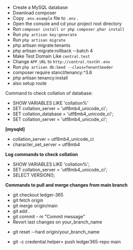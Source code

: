 * Create a MySQL database
* Download composer
* Copy `.env.example` file to `.env` .
* Open the console and cd your project root directory
* Run `composer install or php composer.phar install`
* Run `php artisan key:generate`
* Run `php artisan migrate`
* php artisan migrate:tenants
* php artisan migrate:rollback --batch 4
* Make Test Domain Like `central.test` 
* Change `APP_URL` to `http://central.test`in `.env`
* Run `php artisan db:Seed --class=TenantSeeder`
* composer require stancl/tenancy:^3.6
* php artisan tenancy:install
* also setup route

Command to check collation of database:
* SHOW VARIABLES LIKE 'collation%'
* SET collation_server = 'utf8mb4_unicode_ci';
* SET collation_database = 'utf8mb4_unicode_ci';
* SET collation_server = 'utf8mb4_unicode_ci';

**[mysqld]**
* collation_server = utf8mb4_unicode_ci
* character_set_server = utf8mb4

**Log commands to check collation**
* SHOW VARIABLES LIKE 'collation%';
* SET collation_server = 'utf8mb4_unicode_ci';
* SELECT VERSION();

**Commands to pull and merge changes from main branch**
* git checkout ledger-365
* git fetch origin
* git merge origin/main
* git add .
* git commit - m "Commit message"
* Revort last changes on your_branch_name

- git reset --hard origin/your_branch_name

- git -c credential.helper= push ledger365-repo main